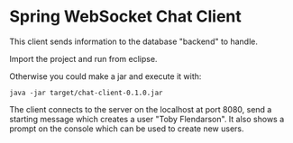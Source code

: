# Spring WebSocket Chat Client

This client sends information to the database "backend" to handle.

Import the project and run from eclipse.

Otherwise you could make a jar and execute it with:

    java -jar target/chat-client-0.1.0.jar

The client connects to the server on the localhost at port 8080, send
a starting message which creates a user "Toby Flendarson".
It also shows a prompt on the console which can be used to create new users.
